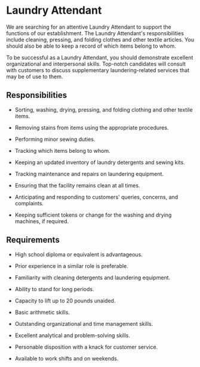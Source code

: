 # Laundry Attendant

We are searching for an attentive Laundry Attendant to support the functions of our establishment. The Laundry Attendant's responsibilities include cleaning, pressing, and folding clothes and other textile articles. You should also be able to keep a record of which items belong to whom.

To be successful as a Laundry Attendant, you should demonstrate excellent organizational and interpersonal skills. Top-notch candidates will consult with customers to discuss supplementary laundering-related services that may be of use to them.

## Responsibilities

* Sorting, washing, drying, pressing, and folding clothing and other textile items.

* Removing stains from items using the appropriate procedures.

* Performing minor sewing duties.

* Tracking which items belong to whom.

* Keeping an updated inventory of laundry detergents and sewing kits.

* Tracking maintenance and repairs on laundering equipment.

* Ensuring that the facility remains clean at all times.

* Anticipating and responding to customers' queries, concerns, and complaints.

* Keeping sufficient tokens or change for the washing and drying machines, if required.

## Requirements

* High school diploma or equivalent is advantageous.

* Prior experience in a similar role is preferable.

* Familiarity with cleaning detergents and laundering equipment.

* Ability to stand for long periods.

* Capacity to lift up to 20 pounds unaided.

* Basic arithmetic skills.

* Outstanding organizational and time management skills.

* Excellent analytical and problem-solving skills.

* Personable disposition with a knack for customer service.

* Available to work shifts and on weekends.

